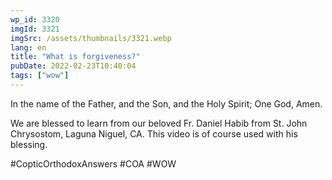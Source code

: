 ```yaml
---
wp_id: 3320
imgId: 3321
imgSrc: /assets/thumbnails/3321.webp
lang: en
title: "What is forgiveness?"
pubDate: 2022-02-23T10:40:04
tags: ["wow"]
---
```


<!-- page: 6 -->

<p>In the name of the Father, and the Son, and the Holy Spirit; One God, Amen.</p>
<p>We are blessed to learn from our beloved Fr. Daniel Habib from St. John Chrysostom, Laguna Niguel, CA. This video is of course used with his blessing.</p>
<p>#CopticOrthodoxAnswers #COA #WOW</p>
